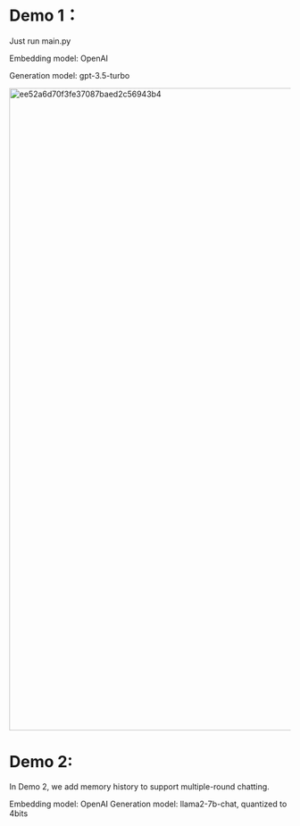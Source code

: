 # Demo 1：
Just run main.py

Embedding model: OpenAI

Generation model: gpt-3.5-turbo

<img width="1151" alt="ee52a6d70f3fe37087baed2c56943b4" src="https://github.com/JASONZ777/RAG-llm-langchain-interface/assets/94668646/9b7ef93c-e96c-4d51-9819-6be3a5940220">

# Demo 2:
In Demo 2, we add memory history to support multiple-round chatting.

Embedding model: OpenAI
Generation model: llama2-7b-chat, quantized to 4bits

